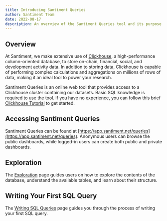 ```yaml
---
title: Introducing Santiment Queries
author: Santiment Team
date: 2022-08-17
description: An overview of the Santiment Queries tool and its purpose
---
```


## Overview

At Santiment, we make extensive use of [Clickhouse](https://clickhouse.com/), a high-performance column-oriented database, to store on-chain, financial, social, and development activity data. In addition to storing data, Clickhouse is capable of performing complex calculations and aggregations on millions of rows of data, making it an ideal tool to power your research.

Santiment Queries is an online web tool that provides access to a Clickhouse cluster containing our datasets. Basic SQL knowledge is required to use the tool. If you have no experience, you can follow this brief [Clickhouse Tutorial]() to get started.

## Accessing Santiment Queries

Santiment Queries can be found at [https://app.santiment.net/queries](https://app.santiment.net/queries). Anonymous users can browse the public dashboards, while logged-in users can create both public and private dashboards. 

## Exploration

The [Exploration](/santiment-queries/exploration) page guides users on how to explore the contents of the database, understand the available tables, and learn about their structure.

## Writing Your First SQL Query

The [Writing SQL Queries](/santiment-queries/writing-sql-queries) page guides you through the process of writing your first SQL query.

